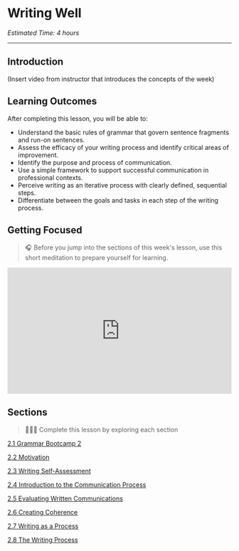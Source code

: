 # Writing Well
*Estimated Time: 4 hours*

---
## Introduction
(Insert video from instructor that introduces the concepts of the week)


## Learning Outcomes

After completing this lesson, you will be able to:
- Understand the basic rules of grammar that govern sentence fragments and run-on sentences.
- Assess the efficacy of your writing process and identify critical areas of improvement.
- Identify the purpose and process of communication.
- Use a simple framework to support successful communication in professional contexts.
- Perceive writing as an iterative process with clearly defined, sequential steps.
- Differentiate between the goals and tasks in each step of the writing process.

## Getting Focused

>🎧 Before you jump into the sections of this week's lesson, use this short meditation to prepare yourself for learning. 

<div style="position: relative; padding-bottom: 56.25%; height: 0;"><iframe src="https://www.youtube.com/embed/cEqZthCaMpo" title="YouTube video player" frameborder="0" allow="accelerometer; autoplay; clipboard-write; encrypted-media; gyroscope; picture-in-picture" allowfullscreen style="position: absolute; top: 0; left: 0; width: 100%; height: 100%;"></iframe></div>


## Sections

> 👩🏿‍🏫 Complete this lesson by exploring each section

[2.1 Grammar Bootcamp 2](/communicating-for-success/writing-well/grammar-bootcamp-2.md)

[2.2 Motivation](/communicating-for-success/writing-well/motivation.md)

[2.3 Writing Self-Assessment](/communicating-for-success/writing-well/writing-self-assessment.md)

[2.4 Introduction to the Communication Process](/communicating-for-success/introduction-to-the-communication-process.md)

[2.5 Evaluating Written Communications](/communicating-for-success/writing-well/evaluating-written-communications.md)

[2.6 Creating Coherence](/communicating-for-success/writing-well/creating-cohesion.md)

[2.7 Writing as a Process](/communicating-for-success/writing-well/writing-as-a-process.md)

[2.8 The Writing Process](/communicating-for-success/writing-well/the-writing-process.md)
